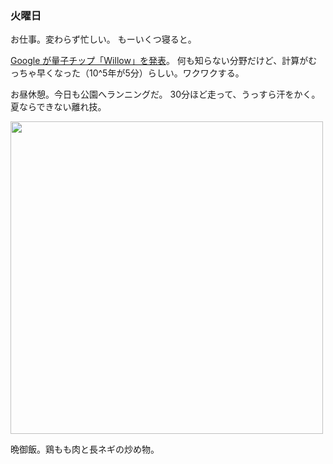 ### 火曜日

お仕事。変わらず忙しい。
もーいくつ寝ると。

[Google が量子チップ「Willow」を発表](https://www.itmedia.co.jp/news/articles/2412/10/news106.html)。
何も知らない分野だけど、計算がむっちゃ早くなった（10^5年が5分）らしい。ワクワクする。

お昼休憩。今日も公園へランニングだ。
30分ほど走って、うっすら汗をかく。
夏ならできない離れ技。

<img src="https://i.imgur.com/M3uaaie.jpeg" width="500">

晩御飯。鶏もも肉と長ネギの炒め物。
